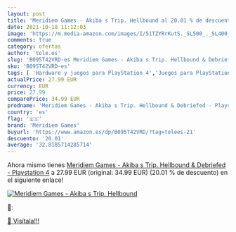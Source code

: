 ```yaml
---
layout: post
title: 'Meridiem Games - Akiba s Trip. Hellbound al 20.01 % de descuento'
date: 2021-10-18 11:12:03
image: 'https://m.media-amazon.com/images/I/51TZYRrKutS._SL500_._SL400_.jpg'
comments: true
category: ofertas
author: 'tole.es'
slug: 'B095T42VRD-es Meridiem Games - Akiba s Trip. Hellbound & Debriefed -...'
sku: 'B095T42VRD-es'
tags: [ 'Hardware y juegos para PlayStation 4','Juegos para PlayStation 4','Videojuegos','meridiem games','playstation', ]
actualPrice: 27.99 EUR
currency: EUR
price: 27.99
comparePrice: 34.99 EUR
prodname: 'Meridiem Games - Akiba s Trip. Hellbound & Debriefed - Playstation 4'
country: 'es'
flag: '🇪🇸'
brand: 'Meridiem Games'
buyurl: 'https://www.amazon.es/dp/B095T42VRD/?tag=tolees-21'
descuento: '20.01'
average: '32.8185714285714'
---
```


Ahora mismo tienes [Meridiem Games - Akiba s Trip. Hellbound & Debriefed - Playstation 4](https://www.amazon.es/dp/B095T42VRD/?tag=tolees-21) a 27.99 EUR (original: 34.99 EUR) (20.01 %  de descuento) en el siguiente enlace!

[![Meridiem Games - Akiba s Trip. Hellbound](https://m.media-amazon.com/images/I/51TZYRrKutS._SL500_._SL400_.jpg)](https://www.amazon.es/dp/B095T42VRD/?tag=tolees-21)

🔎:


[🛒 Visítala!!!](https://www.amazon.es/dp/B095T42VRD/?tag=tolees-21)
